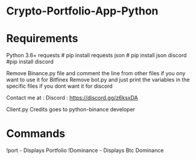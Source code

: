 # Crypto-Portfolio-App-Python
# Requirements
Python 3.6+
requests  # pip install requests
json  # pip install json
discord #pip install discord

Remove Binance.py file and comment the line from other files if you ony want to use it for Bitfinex
Remove bot.py and just print the variables in the specific files if you dont want it for discord

Contact me at : Discord : https://discord.gg/z6ksxDA

Client.py Credits goes to python-binance developer

# Commands
!port - Displays Portfolio
!Dominance - Displays Btc Dominance

